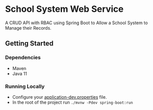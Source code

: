 # School System Web Service

A CRUD API with RBAC using Spring Boot to Allow a School System to Manage their Records.

## Getting Started

### Dependencies

- Maven
- Java 11

### Running Locally

- Configure your [application-dev.properties](src/main/resources/application-dev.properties) file.
- In the root of the project run `./mvnw -Pdev spring-boot:run`